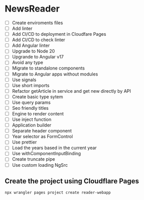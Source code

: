 # NewsReader

- [ ] Create enviroments files
- [ ] Add linter
- [ ] Add CI/CD to deployment in Cloudfare Pages
- [ ] Add CI/CD to check linter
- [ ] Add Angular linter
- [ ] Upgrade to Node 20
- [ ] Upgrande to Angular v17
- [ ] Avoid any type
- [ ] Migrate to standalone components
- [ ] Migrate to Angular apps without modules
- [ ] Use signals
- [ ] Use short imports
- [ ] Refactor getArticle in service and get new directly by API
- [ ] Create basic type sytem
- [ ] Use query params
- [ ] Seo friendly titles
- [ ] Engine to render content
- [ ] Use inject function
- [ ] Application builder
- [ ] Separate header component
- [ ] Year selector as FormControl
- [ ] Use prettier
- [ ] Load the years based in the current year
- [ ] Use withComponentInputBinding
- [ ] Create truncate pipe
- [ ] Use custom loading NgSrc

## Create the project using Cloudflare Pages

```
npx wrangler pages project create reader-webapp
```
